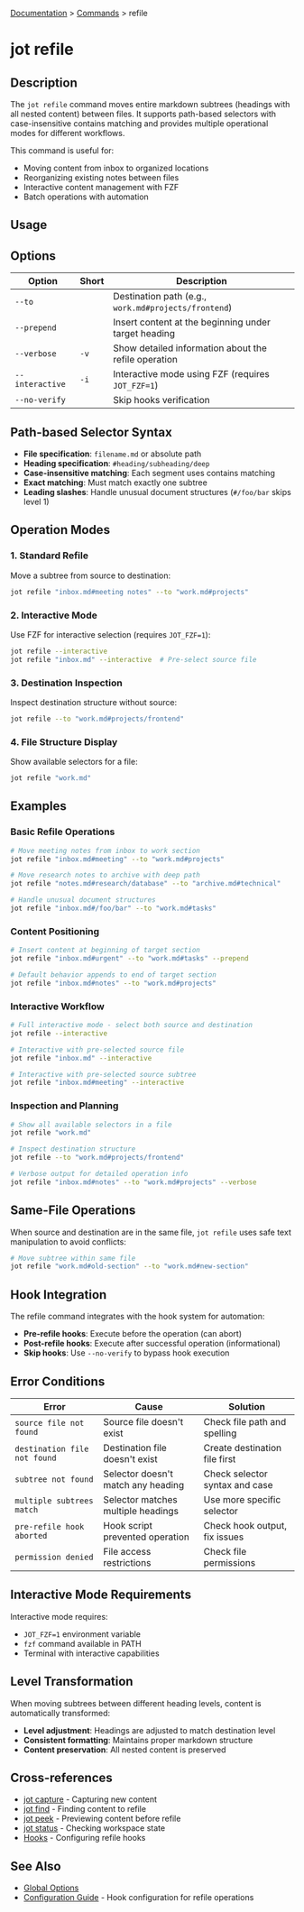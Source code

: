 [Documentation](../README.md) > [Commands](README.md) > refile

# jot refile

## Description

The `jot refile` command moves entire markdown subtrees (headings with all nested content) between files. It supports path-based selectors with case-insensitive contains matching and provides multiple operational modes for different workflows.

This command is useful for:
- Moving content from inbox to organized locations
- Reorganizing existing notes between files
- Interactive content management with FZF
- Batch operations with automation

## Usage

## Options

| Option | Short | Description |
|--------|-------|-------------|
| `--to` | | Destination path (e.g., `work.md#projects/frontend`) |
| `--prepend` | | Insert content at the beginning under target heading |
| `--verbose` | `-v` | Show detailed information about the refile operation |
| `--interactive` | `-i` | Interactive mode using FZF (requires `JOT_FZF=1`) |
| `--no-verify` | | Skip hooks verification |

## Path-based Selector Syntax

- **File specification**: `filename.md` or absolute path
- **Heading specification**: `#heading/subheading/deep`
- **Case-insensitive matching**: Each segment uses contains matching
- **Exact matching**: Must match exactly one subtree
- **Leading slashes**: Handle unusual document structures (`#/foo/bar` skips level 1)

## Operation Modes

### 1. Standard Refile

Move a subtree from source to destination:

```bash
jot refile "inbox.md#meeting notes" --to "work.md#projects"
```

### 2. Interactive Mode

Use FZF for interactive selection (requires `JOT_FZF=1`):

```bash
jot refile --interactive
jot refile "inbox.md" --interactive  # Pre-select source file
```

### 3. Destination Inspection

Inspect destination structure without source:

```bash
jot refile --to "work.md#projects/frontend"
```

### 4. File Structure Display

Show available selectors for a file:

```bash
jot refile "work.md"
```

## Examples

### Basic Refile Operations

```bash
# Move meeting notes from inbox to work section
jot refile "inbox.md#meeting" --to "work.md#projects"

# Move research notes to archive with deep path
jot refile "notes.md#research/database" --to "archive.md#technical"

# Handle unusual document structures
jot refile "inbox.md#/foo/bar" --to "work.md#tasks"
```

### Content Positioning

```bash
# Insert content at beginning of target section
jot refile "inbox.md#urgent" --to "work.md#tasks" --prepend

# Default behavior appends to end of target section
jot refile "inbox.md#notes" --to "work.md#projects"
```

### Interactive Workflow

```bash
# Full interactive mode - select both source and destination
jot refile --interactive

# Interactive with pre-selected source file
jot refile "inbox.md" --interactive

# Interactive with pre-selected source subtree
jot refile "inbox.md#meeting" --interactive
```

### Inspection and Planning

```bash
# Show all available selectors in a file
jot refile "work.md"

# Inspect destination structure
jot refile --to "work.md#projects/frontend"

# Verbose output for detailed operation info
jot refile "inbox.md#notes" --to "work.md#projects" --verbose
```

## Same-File Operations

When source and destination are in the same file, `jot refile` uses safe text manipulation to avoid conflicts:

```bash
# Move subtree within same file
jot refile "work.md#old-section" --to "work.md#new-section"
```

## Hook Integration

The refile command integrates with the hook system for automation:

- **Pre-refile hooks**: Execute before the operation (can abort)
- **Post-refile hooks**: Execute after successful operation (informational)
- **Skip hooks**: Use `--no-verify` to bypass hook execution

## Error Conditions

| Error | Cause | Solution |
|-------|-------|----------|
| `source file not found` | Source file doesn't exist | Check file path and spelling |
| `destination file not found` | Destination file doesn't exist | Create destination file first |
| `subtree not found` | Selector doesn't match any heading | Check selector syntax and case |
| `multiple subtrees match` | Selector matches multiple headings | Use more specific selector |
| `pre-refile hook aborted` | Hook script prevented operation | Check hook output, fix issues |
| `permission denied` | File access restrictions | Check file permissions |

## Interactive Mode Requirements

Interactive mode requires:
- `JOT_FZF=1` environment variable
- `fzf` command available in PATH
- Terminal with interactive capabilities

## Level Transformation

When moving subtrees between different heading levels, content is automatically transformed:

- **Level adjustment**: Headings are adjusted to match destination level
- **Consistent formatting**: Maintains proper markdown structure
- **Content preservation**: All nested content is preserved

## Cross-references

- [jot capture](jot-capture.md) - Capturing new content
- [jot find](jot-find.md) - Finding content to refile
- [jot peek](jot-peek.md) - Previewing content before refile
- [jot status](jot-status.md) - Checking workspace state
- [Hooks](jot-hooks.md) - Configuring refile hooks

## See Also

- [Global Options](README.md#global-options)
- [Configuration Guide](../user-guide/configuration.md) - Hook configuration for refile operations
